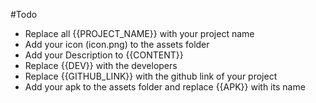 #Todo
* Replace all {{PROJECT_NAME}} with your project name
* Add your icon (icon.png) to the assets folder
* Add your Description to {{CONTENT}}
* Replace {{DEV}} with the developers
* Replace {{GITHUB_LINK}} with the github link of your project
* Add your apk to the assets folder and replace {{APK}} with its name